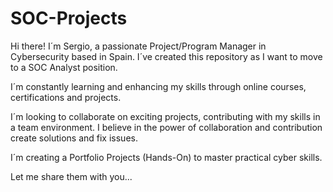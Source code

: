 # SOC-Projects
Hi there! I´m Sergio, a passionate Project/Program Manager in Cybersecurity based in Spain. I´ve created this repository as I want to move to a SOC Analyst position.

I´m constantly learning and enhancing my skills through online courses, certifications and projects.

I´m looking to collaborate on exciting projects, contributing with my skills in a team environment. I believe in the power of collaboration and contribution create solutions and fix issues.

I´m creating a Portfolio Projects (Hands-On) to master practical cyber skills. 

Let me share them with you...
